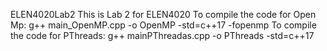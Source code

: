 ELEN4020Lab2
This is Lab 2 for ELEN4020
To compile the code for Open Mp:
g++ main_OpenMP.cpp -o OpenMP -std=c++17 -fopenmp
To compile the code for PThreads:
g++ mainPThreadas.cpp -o PThreads -std=c++17